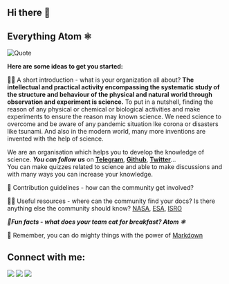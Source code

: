 ## Hi there 👋
 
## Everything Atom ⚛️

![Quote](https://user-images.githubusercontent.com/88297426/178636797-1e4212c5-037e-4e6c-b9da-89fa4e5d6833.jpg)



**Here are some ideas to get you started:**
 
🙋‍♀️ A short introduction - what is your organization all about?
**The intellectual and practical activity encompassing the systematic study of the structure and behaviour of the physical and natural world through observation and experiment is science.** To put in a nutshell, finding the reason of any physical or chemical or biological activities and make experiments to ensure the reason may known science.
We need science to overcome  and be aware of any pandemic situation lke corona or disasters like tsunami. And also in the modern world, many more inventions are invented with the help of science.

We are an organisation which helps you to develop the knowledge of science. **_You can follow us_** on [**Telegram**](https://t.me/Everything_Atom), [**Github**](https://github.com/Everything-Atom), [**Twitter**](https://twitter.com/AtomEverything)...  
You can make quizzes related to science and able to make discussions and with many ways you can increase your knowledge.

🌈 Contribution guidelines - how can the community get involved?

👩‍💻 Useful resources - where can the community find your docs? Is there anything else the community should know?
[NASA](https://www.nasa.gov/https://www.nasa.gov/), [ESA](https://www.esa.int/), [ISRO](https://www.isro.gov.in/)

 ***🍿Fun facts - what does your team eat for breakfast? Atom ⚛️***

🧙 Remember, you can do mighty things with the power of [Markdown](https://docs.github.com/github/writing-on-github/getting-started-with-writing-and-formatting-on-github/basic-writing-and-formatting-syntax)


## Connect with me:
<p align="left">

<a href = "https://twitter.com/AtomEverything"><img src="https://img.icons8.com/cute-clipart/64/000000/twitter.png"/></a>
<a href = "https://github.com/Everything-Atom"><img src="https://img.icons8.com/nolan/64/github.png"/></a>
<a href = "https://t.me/Everything_Atom"><img src="https://img.icons8.com/cute-clipart/64/000000/telegram-app.png"/></a>

<!--

-->

